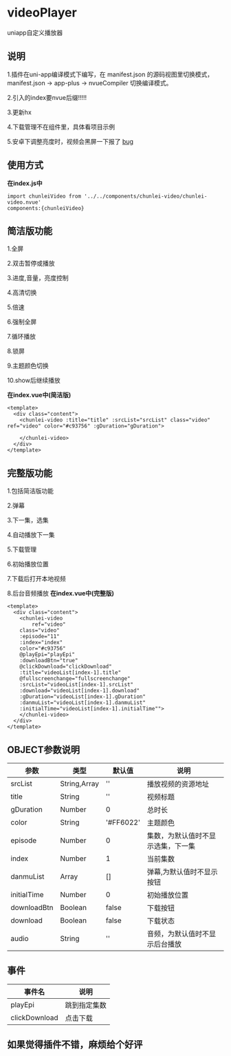 # videoPlayer
uniapp自定义播放器

## 说明

1.插件在uni-app编译模式下编写，在 manifest.json 的源码视图里切换模式， manifest.json -> app-plus -> nvueCompiler 切换编译模式。

2.引入的index要nvue后缀!!!!!

3.更新hx

4.下载管理不在组件里，具体看项目示例

5.安卓下调整亮度时，视频会黑屏一下报了 [bug](https://ask.dcloud.net.cn/question/80969)

## 使用方式

**在index.js中**  

~~~
import chunleiVideo from '../../components/chunlei-video/chunlei-video.nvue'
components:{chunleiVideo}
~~~

## 简洁版功能
1.全屏

2.双击暂停或播放

3.进度,音量，亮度控制

4.高清切换

5.倍速

6.强制全屏

7.循环播放

8.锁屏

9.主题颜色切换

10.show后继续播放

**在index.vue中(简洁版)**  

~~~
<template>
  <div class="content">
    <chunlei-video :title="title" :srcList="srcList" class="video" ref="video" color="#c93756" :gDuration="gDuration">
		
    </chunlei-video>
  </div>
</template>
~~~

## 完整版功能
1.包括简洁版功能

2.弹幕

3.下一集，选集

4.自动播放下一集

5.下载管理

6.初始播放位置

7.下载后打开本地视频

8.后台音频播放
**在index.vue中(完整版)**  

~~~
<template>
  <div class="content">
    <chunlei-video 
    	ref="video"
 	class="video"  
	:episode="11" 
	:index="index" 
	color="#c93756"
	@playEpi="playEpi" 
	:downloadBtn="true"
	@clickDownload="clickDownload"
	:title="videoList[index-1].title"
	@fullscreenchange="fullscreenchange"
	:srcList="videoList[index-1].srcList" 
	:download="videoList[index-1].download"
	:gDuration="videoList[index-1].gDuration" 
	:danmuList="videoList[index-1].danmuList" 
	:initialTime="videoList[index-1].initialTime"">
    </chunlei-video>
  </div>
</template>
~~~

## OBJECT参数说明

| 参数 | 类型 | 默认值 | 说明 |
| --- | --- | --- | --- |
| srcList | String,Array | '' | 播放视频的资源地址 |
| title | String | '' | 视频标题 |
| gDuration | Number | 0 | 总时长 |
| color | String | '#FF6022' | 主题颜色 |
| episode | Number | 0 | 集数，为默认值时不显示选集，下一集 |
| index | Number | 1 | 当前集数 |
| danmuList | Array | [] | 弹幕,为默认值时不显示按钮 |
| initialTime | Number | 0 | 初始播放位置 |
| downloadBtn | Boolean | false | 下载按钮 |
| download | Boolean | false | 下载状态 |
| audio | String | '' | 音频，为默认值时不显示后台播放 |

## 事件

| 事件名 | 说明 |
| ---  | --- |
| playEpi | 跳到指定集数 |
| clickDownload | 点击下载 |


## 如果觉得插件不错，麻烦给个好评

